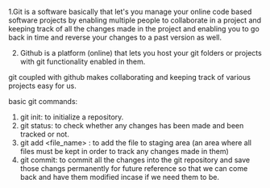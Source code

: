 1.Git is a software basically that let's you manage your online code based software projects by enabling multiple people to collaborate in a project and keeping track of all the changes made in the project and enabling you to go back in time and reverse your changes to a past version as well.

2. Github is a platform (online) that lets you host your git folders or projects with git functionality enabled in them. 

git coupled with github makes collaborating and keeping track of various projects easy for us.

basic git commands: 
1. git init: to initialize a repository.
2. git status: to check whether any changes has been made and been tracked or not.
3. git add <file_name> : to add the file to staging area (an area where all files must be kept in order to track any changes made in them)
4. git commit: to commit all the changes into the git repository and save those changs permanently for future reference so that we can come back and have them modified incase if we need them to be.
